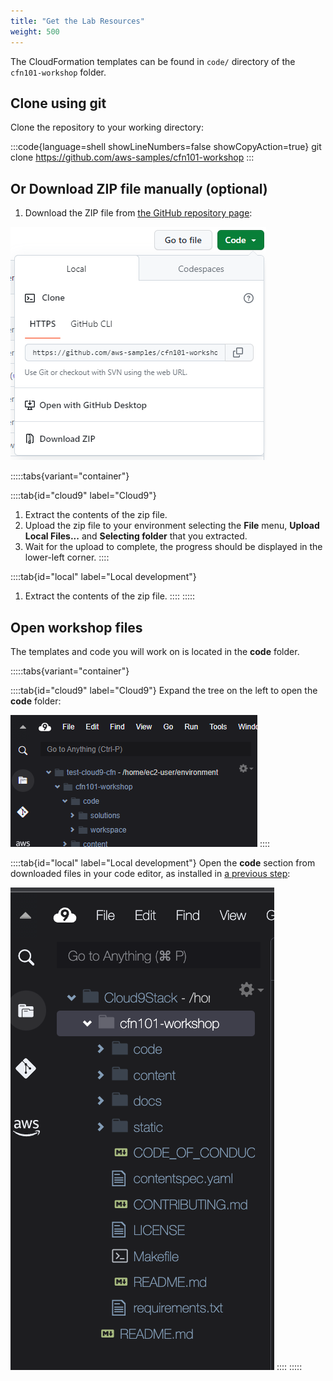 ```yaml
---
title: "Get the Lab Resources"
weight: 500
---
```


The CloudFormation templates can be found in `code/` directory of the `cfn101-workshop` folder.

## Clone using git
Clone the repository to your working directory:

:::code{language=shell showLineNumbers=false showCopyAction=true}
git clone https://github.com/aws-samples/cfn101-workshop
:::

## Or Download ZIP file manually (optional)
1. Download the ZIP file from [the GitHub repository page](https://github.com/aws-samples/cfn101-workshop):

![git-download-png](/static/prerequisites/lab-resources/git-download.png)

:::::tabs{variant="container"}

::::tab{id="cloud9" label="Cloud9"}
1. Extract the contents of the zip file.
2. Upload the zip file to your environment selecting the **File** menu, **Upload Local Files...** and **Selecting folder** that you extracted.
3. Wait for the upload to complete, the progress should be displayed in the lower-left corner.
::::

::::tab{id="local" label="Local development"}
1. Extract the contents of the zip file.
::::
:::::

## Open workshop files
The templates and code you will work on is located in the **code** folder.

:::::tabs{variant="container"}

::::tab{id="cloud9" label="Cloud9"}
Expand the tree on the left to open the **code** folder:

![toggletree-png](/static/prerequisites/lab-resources/toggletree.png)
::::

::::tab{id="local" label="Local development"}
Open the **code** section from downloaded files in your code editor, as installed in [a previous step](/prerequisites/editor):

![vscode-png](/static/prerequisites/lab-resources/vscode.png)
::::
:::::
